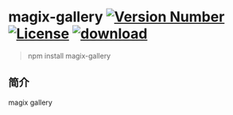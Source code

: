 # magix-gallery [![Version Number](https://img.shields.io/npm/v/magix-gallery.svg)](https://github.com/thx/magix-gallery/ "Version Number") [![License](https://img.shields.io/badge/license-MIT-orange.svg)](https://opensource.org/licenses/MIT "License") [![download](https://img.shields.io/npm/dm/magix-gallery.svg)](https://www.npmjs.com/package/magix-gallery)
> npm install magix-gallery

## 简介
magix gallery